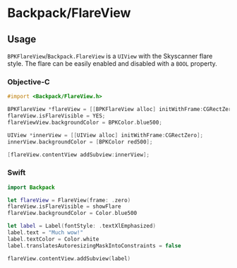 # Backpack/FlareView

## Usage

`BPKFlareView`/`Backpack.FlareView` is a `UIView` with the Skyscanner flare style. The flare can be easily enabled and disabled with a `BOOL` property.

### Objective-C

```objective-c
#import <Backpack/FlareView.h>

BPKFlareView *flareView = [[BPKFlareView alloc] initWithFrame:CGRectZero];
flareView.isFlareVisible = YES;
flareViewView.backgroundColor = BPKColor.blue500;

UIView *innerView = [[UIView alloc] initWithFrame:CGRectZero];
innerView.backgroundColor = [BPKColor red500];

[flareView.contentView addSubview:innerView];
```

### Swift

```swift
import Backpack

let flareView = FlareView(frame: .zero)
flareView.isFlareVisible = showFlare
flareView.backgroundColor = Color.blue500

let label = Label(fontStyle: .textXlEmphasized)
label.text = "Much wow!"
label.textColor = Color.white
label.translatesAutoresizingMaskIntoConstraints = false

flareView.contentView.addSubview(label)
```

